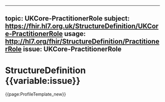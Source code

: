 
---
topic: UKCore-PractitionerRole
subject: https://fhir.hl7.org.uk/StructureDefinition/UKCore-PractitionerRole
usage: http://hl7.org/fhir/StructureDefinition/PractitionerRole
issue: UKCore-PractitionerRole
---
              
# StructureDefinition {{variable:issue}}

<nocheck>
{{page:ProfileTemplate_new}}
</nocheck>

